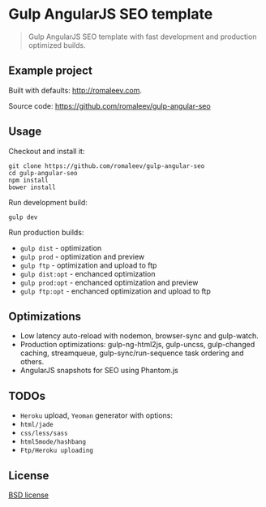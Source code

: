 # Gulp AngularJS SEO template

> Gulp AngularJS SEO template with fast development and production optimized builds.

## Example project

Built with defaults: http://romaleev.com.

Source code: https://github.com/romaleev/gulp-angular-seo

## Usage

Checkout and install it:
```
git clone https://github.com/romaleev/gulp-angular-seo
cd gulp-angular-seo
npm install
bower install
```

Run development build:
```
gulp dev
```

Run production builds:
* `gulp dist` - optimization
* `gulp prod` - optimization and preview
* `gulp ftp` - optimization and upload to ftp
* `gulp dist:opt` - enchanced optimization
* `gulp prod:opt` - enchanced optimization and preview
* `gulp ftp:opt` - enchanced optimization and upload to ftp


## Optimizations

* Low latency auto-reload with nodemon, browser-sync and gulp-watch.
* Production optimizations: gulp-ng-html2js, gulp-uncss, gulp-changed caching, streamqueue, gulp-sync/run-sequence task ordering and others.
* AngularJS snapshots for SEO using Phantom.js

## TODOs

* `Heroku` upload, `Yeoman` generator with options:
* `html/jade`
* `css/less/sass`
* `html5mode/hashbang`
* `Ftp/Heroku uploading`

## License

[BSD license](http://opensource.org/licenses/bsd-license.php)